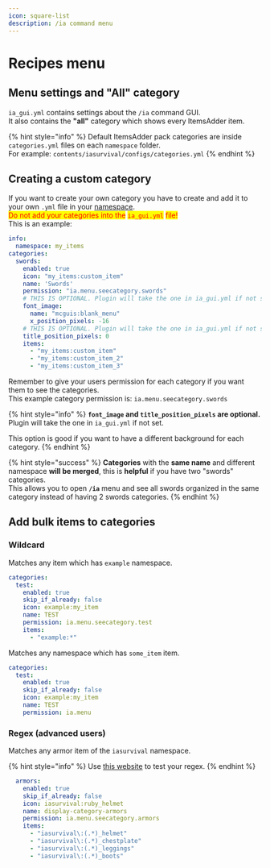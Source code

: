 ```yaml
---
icon: square-list
description: /ia command menu
---
```


# Recipes menu

## Menu settings and "All" category

`ia_gui.yml` contains settings about the `/ia` command GUI.\
It also contains the **"all"** category which shows every ItemsAdder item.

{% hint style="info" %}
Default ItemsAdder pack categories are inside `categories.yml` files on each `namespace` folder.\
For example: `contents/iasurvival/configs/categories.yml`
{% endhint %}

## Creating a custom category

If you want to create your own category you have to create and add it to your own `.yml` file in your [namespace](adding-content/configs-and-resourcepack.md#what-is-a-namespace).\
<mark style="color:red;">Do not add your categories into the</mark> <mark style="color:red;"></mark><mark style="color:red;">`ia_gui.yml`</mark> <mark style="color:red;"></mark><mark style="color:red;">file!</mark>\
This is an example:

```yaml
info:
  namespace: my_items
categories:
  swords:
    enabled: true
    icon: "my_items:custom_item"
    name: 'Swords'
    permission: "ia.menu.seecategory.swords"
    # THIS IS OPTIONAL. Plugin will take the one in ia_gui.yml if not set.
    font_image:
      name: "mcguis:blank_menu"
      x_position_pixels: -16
    # THIS IS OPTIONAL. Plugin will take the one in ia_gui.yml if not set.
    title_position_pixels: 0
    items:
      - "my_items:custom_item"
      - "my_items:custom_item_2"
      - "my_items:custom_item_3"
```

Remember to give your users permission for each category if you want them to see the categories.\
This example category permission is: `ia.menu.seecategory.swords`

{% hint style="info" %}
**`font_image` and `title_position_pixels` are optional.**\
Plugin will take the one in `ia_gui.yml` if not set.

This option is good if you want to have a different background for each category.
{% endhint %}

{% hint style="success" %}
**Categories** with the **same name** and different namespace **will be merged**, this is **helpful** if you have two "swords" categories.\
This allows you to open **`/ia`** menu and see all swords organized in the same category instead of having 2 swords categories.
{% endhint %}

## Add bulk items to categories

### Wildcard

Matches any item which has `example` namespace.

```yml
categories:
  test:
    enabled: true
    skip_if_already: false
    icon: example:my_item
    name: TEST
    permission: ia.menu.seecategory.test
    items:
      - "example:*"
```

Matches any namespace which has `some_item` item.

```yml
categories:
  test:
    enabled: true
    skip_if_already: false
    icon: example:my_item
    name: TEST
    permission: ia.menu
```

### Regex (advanced users)

Matches any armor item of the `iasurvival` namespace.

{% hint style="info" %}
Use [this website](https://regex101.com/) to test your regex.
{% endhint %}

```yml
  armors:
    enabled: true
    skip_if_already: false
    icon: iasurvival:ruby_helmet
    name: display-category-armors
    permission: ia.menu.seecategory.armors
    items:
      - "iasurvival\:(.*)_helmet"
      - "iasurvival\:(.*)_chestplate"
      - "iasurvival\:(.*)_leggings"
      - "iasurvival\:(.*)_boots"
```
